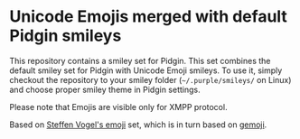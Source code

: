Unicode Emojis merged with default Pidgin smileys
=================================================

This repository contains a smiley set for Pidgin. This set combines the default
smiley set for Pidgin with Unicode Emoji smileys. To use it, simply checkout the
repository to your smiley folder (`~/.purple/smileys/` on Linux) and choose
proper smiley theme in Pidgin settings.

Please note that Emojis are visible only for XMPP protocol.

Based on [Steffen Vogel's emoji][1] set, which is in turn based on [gemoji][2].

[1]: https://github.com/stv0g/unicode-emoji
[2]: https://github.com/github/gemoji
